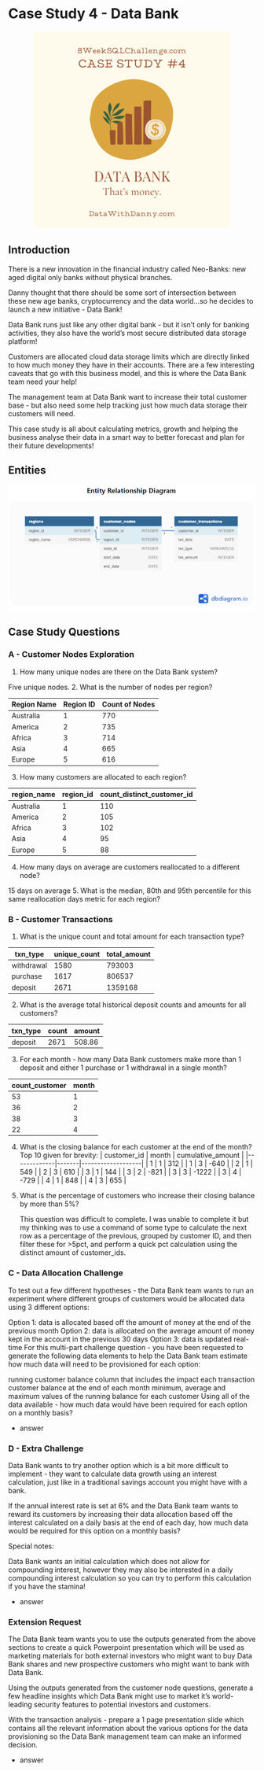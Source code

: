 # Case Study 4 - Data Bank
<div align="center">
<img src ="https://github.com/lion-star-gold/8-week-SQL-challenge/blob/main/Case%20Study%204%20-%20Data%20Bank/4_main_image.png" width="400">
</div>

## Introduction
There is a new innovation in the financial industry called Neo-Banks: new aged digital only banks without physical branches.

Danny thought that there should be some sort of intersection between these new age banks, cryptocurrency and the data world…so he decides to launch a new initiative - Data Bank!

Data Bank runs just like any other digital bank - but it isn’t only for banking activities, they also have the world’s most secure distributed data storage platform!

Customers are allocated cloud data storage limits which are directly linked to how much money they have in their accounts. There are a few interesting caveats that go with this business model, and this is where the Data Bank team need your help!

The management team at Data Bank want to increase their total customer base - but also need some help tracking just how much data storage their customers will need.

This case study is all about calculating metrics, growth and helping the business analyse their data in a smart way to better forecast and plan for their future developments!

## Entities
<img src = "https://github.com/lion-star-gold/8-week-SQL-challenge/blob/main/Case%20Study%204%20-%20Data%20Bank/ERD.PNG">

## Case Study Questions
### A - Customer Nodes Exploration
1. How many unique nodes are there on the Data Bank system?
   
Five unique nodes.
2. What is the number of nodes per region?
   
| Region Name | Region ID | Count of Nodes |
|-------------|-----------|----------------|
| Australia   | 1         | 770            |
| America     | 2         | 735            |
| Africa      | 3         | 714            |
| Asia        | 4         | 665            |
| Europe      | 5         | 616            |

3. How many customers are allocated to each region? 

|region_name|	region_id|	count_distinct_customer_id|
|-----------|----------|----------------------------|
|Australia|	1	|110|
|America|	2	|105|
|Africa|	3	|102|
|Asia|	4	|95|
|Europe|	5|	88|
4. How many days on average are customers reallocated to a different node?

15 days on average
5. What is the median, 80th and 95th percentile for this same reallocation days metric for each region?

### B - Customer Transactions
1. What is the unique count and total amount for each transaction type?

| txn_type   | unique_count | total_amount |
|------------|--------------|--------------|
| withdrawal | 1580         | 793003       |
| purchase   | 1617         | 806537       |
| deposit    | 2671         | 1359168      |
2. What is the average total historical deposit counts and amounts for all customers?

| txn_type   | count | amount |
|------------|-------|--------|
| deposit    | 2671  | 508.86 |
3. For each month - how many Data Bank customers make more than 1 deposit and either 1 purchase or 1 withdrawal in a single month?
 
| count_customer | month |
|----------------|-------|
| 53             | 1     |
| 36             | 2     |
| 38             | 3     |
| 22             | 4     |
4. What is the closing balance for each customer at the end of the month?
Top 10 given for brevity:
| customer_id | month | cumulative_amount |
|-------------|-------|-------------------|
| 1           | 1     | 312               |
| 1           | 3     | -640              |
| 2           | 1     | 549               |
| 2           | 3     | 610               |
| 3           | 1     | 144               |
| 3           | 2     | -821              |
| 3           | 3     | -1222             |
| 3           | 4     | -729              |
| 4           | 1     | 848               |
| 4           | 3     | 655               |
5. What is the percentage of customers who increase their closing balance by more than 5%?

   This question was difficult to complete. I was unable to complete it but my thinking was to use a command of some type to calculate the next row as a percentage of the previous, grouped by customer ID, and then filter these for >5pct, and perform a quick pct calculation using the distinct amount of customer_ids.
### C - Data Allocation Challenge
To test out a few different hypotheses - the Data Bank team wants to run an experiment where different groups of customers would be allocated data using 3 different options:

Option 1: data is allocated based off the amount of money at the end of the previous month
Option 2: data is allocated on the average amount of money kept in the account in the previous 30 days
Option 3: data is updated real-time
For this multi-part challenge question - you have been requested to generate the following data elements to help the Data Bank team estimate how much data will need to be provisioned for each option:

running customer balance column that includes the impact each transaction
customer balance at the end of each month
minimum, average and maximum values of the running balance for each customer
Using all of the data available - how much data would have been required for each option on a monthly basis?
* answer

### D - Extra Challenge
Data Bank wants to try another option which is a bit more difficult to implement - they want to calculate data growth using an interest calculation, just like in a traditional savings account you might have with a bank.

If the annual interest rate is set at 6% and the Data Bank team wants to reward its customers by increasing their data allocation based off the interest calculated on a daily basis at the end of each day, how much data would be required for this option on a monthly basis?

Special notes:

Data Bank wants an initial calculation which does not allow for compounding interest, however they may also be interested in a daily compounding interest calculation so you can try to perform this calculation if you have the stamina!
* answer
### Extension Request
The Data Bank team wants you to use the outputs generated from the above sections to create a quick Powerpoint presentation which will be used as marketing materials for both external investors who might want to buy Data Bank shares and new prospective customers who might want to bank with Data Bank.

Using the outputs generated from the customer node questions, generate a few headline insights which Data Bank might use to market it’s world-leading security features to potential investors and customers.

With the transaction analysis - prepare a 1 page presentation slide which contains all the relevant information about the various options for the data provisioning so the Data Bank management team can make an informed decision.
* answer
